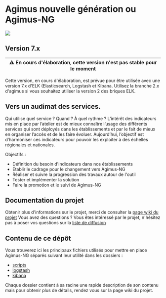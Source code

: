 # Agimus nouvelle génération ou Agimus-NG
<img src="https://www.esup-portail.org/sites/default/files/logo-esupportail_1.png"/>

## Version 7.x

| :warning: En cours d'élaboration, cette version n'est pas stable pour le moment |
| --- |

Cette version, en cours d'élaboration, est prévue pour être utilisée avec une version 7.x d'ELK (Elasticsearch, Logstash et Kibana.
Utilisez la branche 2.x d'agimus si vous souhaitez utiliser la version 2 des briques ELK.

## Vers un audimat des services.

Qui utilise quel service ? Quand ? À quel rythme ? L’intérêt des indicateurs mis en place par l’atelier est de mieux connaître l’usage des différents services qui sont déployés dans les établissements et par le fait de mieux en organiser l’accès et de les faire évoluer.
Aujourd’hui, l’objectif est d’harmoniser ces indicateurs pour pouvoir les exploiter à des échelles régionales et nationales.

Objectifs :
 - Définition du besoin d'indicateurs dans nos établissements
 - Établir le cadrage pour le changement vers Agimus-NG
 - Réaliser et suivre la progression des travaux autour de l'outil
 - Tester et implémenter la solution
 - Faire la promotion et le suivi de Agimus-NG

## Documentation du projet

Obtenir plus d'informations sur le projet, merci de consulter la [page wiki du projet](https://www.esup-portail.org/wiki/x/DQCfFg)
Vous avez des questions ? Vous êtes intéressé par le projet, n'hésitez pas à poser vos questions sur la [liste de diffusion](https://listes.esup-portail.org/sympa/info/esup-utilisateurs)

## Contenu de ce dépôt

Vous trouverez ici les principaux fichiers utilisés pour mettre en place Agimus-NG séparés suivant leur utilité dans les dossiers :
* [scripts](scripts)
* [logstash](logstash)
* [kibana](kibana)

Chaque dossier contient à sa racine une rapide description de son contenu mais pour obtenir plus de détails, rendez vous sur la page wiki du projet.
